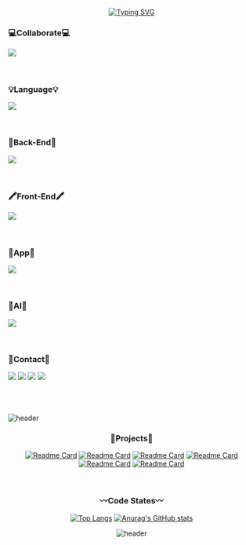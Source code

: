 <div align='center'>
  
<!--
![header](https://capsule-render.vercel.app/api?type=waving&color=timeAuto&height=300&section=header&text=Welcome!&fontSize=90&animation=fadeIn&fontAlignY=38&desc=saranghein's%20GitHub&descAlignY=51&descAlign=62)
-->
<!--https://git.io/typing-svg-->
<a href="#"><img src="https://readme-typing-svg.demolab.com?font=Ubuntu&size=25&duration=2000&pause=1000&color=000000&background=FFFFFF&vCenter=true&multiline=true&repeat=false&width=480&height=200&lines=%3D%3D%3D%3D%3D%3D%3D%3D%3D%3D%3D%3D%3D%3D%3D%3D%3D%3D%3D%3D%3D%3D%3D%3D%3D%3D%3D%3D%3D%3D%3D%3D;%5B%2B%5D+Building+2.5s+(15%2F15)+FINISHED;Welcome+to+saranghein's+GitHub!!;%3D%3D%3D%3D%3D%3D%3D%3D%3D%3D%3D%3D%3D%3D%3D%3D%3D%3D%3D%3D%3D%3D%3D%3D%3D%3D%3D%3D%3D%3D%3D%3D;saranghein-Github%3A~haeinlee+%24" alt="Typing SVG" /></a>

</div>

<h3>
  <p>
  <b> 💻Collaborate💻</b>
</p>
  <a href="#">
    <img
      src="https://go-skill-icons.vercel.app/api/icons?i=git,github,notion,figma,canva,discord&titles=true"
    />
  </a>
</h3>
<br>

<h3>
  <p>
  <b>💡Language💡</b>
</p>
  <a href="#">
    <img
      src="https://go-skill-icons.vercel.app/api/icons?i=java,c,cpp,cs,python,html,css,javascript,kotlin&titles=true"
    />
  </a>
</h3>
<br>

<h3>
  <p>
  <b>🔐Back-End🔐</b>
</p>
  <a href="#">
    <img
      src="https://go-skill-icons.vercel.app/api/icons?i=spring,mysql,mariadb,mongodb,aws,springdatajpa,docker&titles=true"
    />
  </a>
</h3>
<br>

<h3>
  <p>
  <b>🖍️Front-End🖍️</b>
</p>
  <a href="#">
    <img
      src="https://go-skill-icons.vercel.app/api/icons?i=vue,bootstrap,nodejs,vite&titles=true"
    />
  </a>
</h3>
<br>

<h3>
  <p>
  <b>📱App📱</b>
</p>
  <a href="#">
    <img
      src="https://go-skill-icons.vercel.app/api/icons?i=android,firebase&titles=true"
    />
  </a>
</h3>
<br>
<h3>
  <p>
  <b>🧠AI🧠</b>
</p>
  <a href="#">
    <img
      src="https://go-skill-icons.vercel.app/api/icons?i=pytorch,googlecolab,flask&titles=true"
    />
  </a>
</h3>
<br>
<h3>
  <p>
    <b> 👋Contact👋</b>
  </p>
<a href="mailto:saranghein@gmail.com" target="_blank"><img src="https://img.shields.io/badge/saranghein@gmail.com-EA4335?style=flat-square&logo=Gmail&logoColor=FFFFFF"/></a>
<a href="https://saranghein.tistory.com/"><img src="https://img.shields.io/badge/Tistory-000000?style=flat-square&logo=Tistory&logoColor=FFFFFF"/></a>
<a href="https://saranghein.notion.site/1765daf65a2680269753d7205439aab5?pvs=4" target="_blank"><img src="https://img.shields.io/badge/Notion-000000?style=flat-square&logo=Notion&logoColor=FFFFFF"/></a> 
<a href="https://saranghein.github.io/" target="_blank"><img src="https://img.shields.io/badge/GitHub_Blog-000000?style=flat-square&logo=GitHub&logoColor=FFFFFF"/></a>
</h3>
</div>
<br><br>

![header](https://capsule-render.vercel.app/api?type=slice)


<div align="center">
  
  <h3>
    <b>🌳Projects🌳</b>
  </h3>

[![Readme Card](https://github-readme-stats.vercel.app/api/pin/?username=saranghein&repo=Vue-Project-zangBu_Front)](https://github.com/saranghein/Vue-Project-zangBu_Front)
[![Readme Card](https://github-readme-stats.vercel.app/api/pin/?username=saranghein&repo=Spring-Project-zangBu_Back)](https://github.com/saranghein/Spring-Project-zangBu_Back)
[![Readme Card](https://github-readme-stats.vercel.app/api/pin/?username=saranghein&repo=SpringBoot-Project-Broom_Back)](https://github.com/saranghein/SpringBoot-Project-Broom_Back)
[![Readme Card](https://github-readme-stats.vercel.app/api/pin/?username=saranghein&repo=SpringBoot-Project-Memory_Back)](https://github.com/saranghein/SpringBoot-Project-Memory_Back)
[![Readme Card](https://github-readme-stats.vercel.app/api/pin/?username=saranghein&repo=Vue.js-Project-Skeleton_Front)](https://github.com/saranghein/Vue.js-Project-Skeleton_Front)
[![Readme Card](https://github-readme-stats.vercel.app/api/pin/?username=saranghein&repo=CodingTest)](https://github.com/saranghein/CodingTest)

<br>
<div align='center'>
  <h3>
    <b>〰️Code States〰️</b>
  </h3>
  
[![Top Langs](https://github-readme-stats.vercel.app/api/top-langs/?username=saranghein&layout=compact&langs_count=8&hide=html,HLSL,FreeMarker,ShaderLab,Ruby)](#)  [![Anurag's GitHub stats](https://github-readme-stats.vercel.app/api?username=saranghein&show_icons=true&theme=buefy)](#)

</div>

![header](https://capsule-render.vercel.app/api?type=slice&section=footer)

